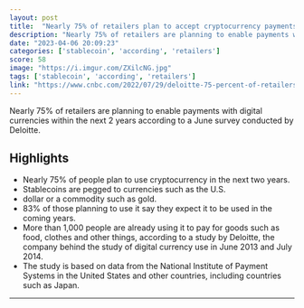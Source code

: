 ```yaml
---
layout: post
title:  "Nearly 75% of retailers plan to accept cryptocurrency payments within the next 2 years"
description: "Nearly 75% of retailers are planning to enable payments with digital currencies within the next 2 years according to a June survey conducted by Deloitte."
date: "2023-04-06 20:09:23"
categories: ['stablecoin', 'according', 'retailers']
score: 58
image: "https://i.imgur.com/ZXilcNG.jpg"
tags: ['stablecoin', 'according', 'retailers']
link: "https://www.cnbc.com/2022/07/29/deloitte-75-percent-of-retailers-plan-to-accept-crypto-payments-in-2-years.html"
---
```


Nearly 75% of retailers are planning to enable payments with digital currencies within the next 2 years according to a June survey conducted by Deloitte.

## Highlights

- Nearly 75% of people plan to use cryptocurrency in the next two years.
- Stablecoins are pegged to currencies such as the U.S.
- dollar or a commodity such as gold.
- 83% of those planning to use it say they expect it to be used in the coming years.
- More than 1,000 people are already using it to pay for goods such as food, clothes and other things, according to a study by Deloitte, the company behind the study of digital currency use in June 2013 and July 2014.
- The study is based on data from the National Institute of Payment Systems in the United States and other countries, including countries such as Japan.

---
